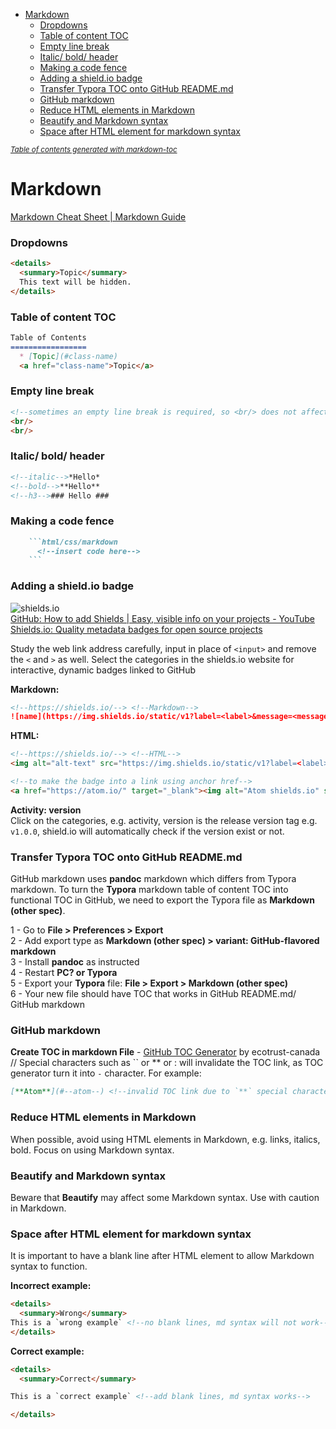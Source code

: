 - [Markdown](#markdown)
    - [Dropdowns](#dropdowns)
    - [Table of content TOC](#table-of-content-toc)
    - [Empty line break](#empty-line-break)
    - [Italic/ bold/ header](#italic-bold-header)
    - [Making a code fence](#making-a-code-fence)
    - [Adding a shield.io badge](#adding-a-shieldio-badge)
    - [Transfer Typora TOC onto GitHub README.md](#transfer-typora-toc-onto-github-readmemd)
    - [GitHub markdown](#github-markdown)
    - [Reduce HTML elements in Markdown](#reduce-html-elements-in-markdown)
    - [Beautify and Markdown syntax](#beautify-and-markdown-syntax)
    - [Space after HTML element for markdown syntax](#space-after-html-element-for-markdown-syntax)

<small><i><a href='http://ecotrust-canada.github.io/markdown-toc/'>Table of contents generated with markdown-toc</a></i></small>

# Markdown

[Markdown Cheat Sheet \| Markdown
Guide](https://www.markdownguide.org/cheat-sheet/)

### Dropdowns

```markdown
<details>
  <summary>Topic</summary>
  This text will be hidden.
</details>
```

### Table of content TOC

```markdown
Table of Contents
=================
  * [Topic](#class-name)
  <a href="class-name">Topic</a>
```

### Empty line break

```html
<!--sometimes an empty line break is required, so <br/> does not affect other syntax/elements in markdown-->
<br/>
<br/>
```

### Italic/ bold/ header

```markdown
<!--italic-->*Hello*
<!--bold-->**Hello**
<!--h3-->### Hello ###
```

### Making a code fence

````markdown
    ```html/css/markdown
      <!--insert code here-->
    ```
````

### Adding a shield.io badge

![shields.io](https://img.shields.io/static/v1?label=shields.io&message=badge&color=<color>&logo=Shields.io "fig:")  
[GitHub: How to add Shields \| Easy, visible info on your projects -
YouTube](https://www.youtube.com/watch?v=Dl-ekLb4quE&ab_channel=TroubleChute)  
[Shields.io: Quality metadata badges for open source
projects](https://shields.io/#your-badge)

Study the web link address carefully, input in place of `<input>` and
remove the `<` and `>` as well. Select the categories in the shields.io website
for interactive, dynamic badges linked to GitHub

**Markdown:**

```markdown
<!--https://shields.io/--> <!--Markdown-->
![name](https://img.shields.io/static/v1?label=<label>&message=<message>&color=<color>&logo=<name>)
```

**HTML:**

```html
<!--https://shields.io/--> <!--HTML-->
<img alt="alt-text" src="https://img.shields.io/static/v1?label=<label>&message=<message>&color=<color>&logo=<name>">

<!--to make the badge into a link using anchor href-->
<a href="https://atom.io/" target="_blank"><img alt="Atom shields.io" src="https://img.shields.io/static/v1?label=Atom&message=editor&color=teal&logo=Atom"></a>
```

**Activity: version**  
Click on the categories, e.g. activity, version is the release version
tag e.g. `v1.0.0`, shield.io will automatically check if the version
exist or not.

### Transfer Typora TOC onto GitHub README.md

GitHub markdown uses **pandoc** markdown which differs from Typora
markdown. To turn the **Typora** markdown table of content TOC into
functional TOC in GitHub, we need to export the Typora file as
**Markdown (other spec)**.

1 - Go to **File > Preferences > Export**  
2 - Add export type as **Markdown (other spec) > variant:
GitHub-flavored markdown**  
3 - Install **pandoc** as instructed  
4 - Restart **PC? or Typora**  
5 - Export your **Typora** file: **File > Export > Markdown (other
spec)**  
6 - Your new file should have TOC that works in GitHub README.md/ GitHub
markdown

### GitHub markdown

**Create TOC in markdown File** - [GitHub TOC Generator](https://ecotrust-canada.github.io/markdown-toc/) by ecotrust-canada  
// Special characters such as `` or ** or : will invalidate the TOC link, as TOC generator turn it into `-` character. For example:

```markdown
[**Atom**](#--atom--) <!--invalid TOC link due to `**` special characters, conversion into `--` characters-->
```

### Reduce HTML elements in Markdown

When possible, avoid using HTML elements in Markdown, e.g. links, italics, bold. Focus on using Markdown syntax.

### Beautify and Markdown syntax

Beware that **Beautify** may affect some Markdown syntax. Use with caution in Markdown.

### Space after HTML element for markdown syntax

It is important to have a blank line after HTML element to allow Markdown syntax to function.

**Incorrect example:**

```html
<details>
  <summary>Wrong</summary>
This is a `wrong example` <!--no blank lines, md syntax will not work-->
</details>
```

**Correct example:**

```html
<details>
  <summary>Correct</summary>

This is a `correct example` <!--add blank lines, md syntax works-->

</details>
```
